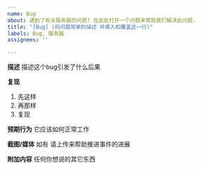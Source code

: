 ```yaml
---
name: Bug
about: 遇到了有关服务器的问题? 在此处打开一个问题来帮助我们解决此问题.
title: "[Bug] (将问题简单的描述 并填入和覆盖这一行)"
labels: Bug, 服务器
assignees: ''

---
```


**描述**
描述这个bug引发了什么后果

**复现**
1. 先这样
2. 再那样
3. 复现

**预期行为**
它应该如何正常工作

**截图/媒体**
如有 请上传来帮助推进事件的进展

**附加内容**
任何你想说的其它东西
